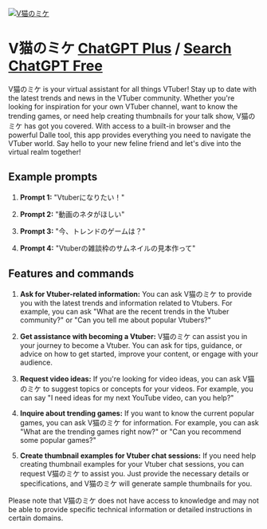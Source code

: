 
[![V猫のミケ](https://files.oaiusercontent.com/file-pMT8iLUACOMR1AxmUj39rqyq?se=2123-10-18T07%3A22%3A25Z&sp=r&sv=2021-08-06&sr=b&rscc=max-age%3D31536000%2C%20immutable&rscd=attachment%3B%20filename%3D4c8d5c81-1c39-487b-af7f-7d8f53651a4e.png&sig=iLw3Y06p5QEx2mi90BSHQTuRAssmlTFYvZZ6NSyaLpY%3D)](https://chat.openai.com/g/g-ElipFEUIL-vmao-nomike)

# V猫のミケ [ChatGPT Plus](https://chat.openai.com/g/g-ElipFEUIL-vmao-nomike) / [Search ChatGPT Free](https://gptcall.net/index.html#/?search=V%E7%8C%AB%E3%81%AE%E3%83%9F%E3%82%B1)

V猫のミケ is your virtual assistant for all things VTuber! Stay up to date with the latest trends and news in the VTuber community. Whether you're looking for inspiration for your own VTuber channel, want to know the trending games, or need help creating thumbnails for your talk show, V猫のミケ has got you covered. With access to a built-in browser and the powerful Dalle tool, this app provides everything you need to navigate the VTuber world. Say hello to your new feline friend and let's dive into the virtual realm together!

## Example prompts

1. **Prompt 1:** "Vtuberになりたい！"

2. **Prompt 2:** "動画のネタがほしい"

3. **Prompt 3:** "今、トレンドのゲームは？"

4. **Prompt 4:** "Vtuberの雑談枠のサムネイルの見本作って"

## Features and commands

1. **Ask for Vtuber-related information:** You can ask V猫のミケ to provide you with the latest trends and information related to Vtubers. For example, you can ask "What are the recent trends in the Vtuber community?" or "Can you tell me about popular Vtubers?"

2. **Get assistance with becoming a Vtuber:** V猫のミケ can assist you in your journey to become a Vtuber. You can ask for tips, guidance, or advice on how to get started, improve your content, or engage with your audience.

3. **Request video ideas:** If you're looking for video ideas, you can ask V猫のミケ to suggest topics or concepts for your videos. For example, you can say "I need ideas for my next YouTube video, can you help?"

4. **Inquire about trending games:** If you want to know the current popular games, you can ask V猫のミケ for information. For example, you can ask "What are the trending games right now?" or "Can you recommend some popular games?"

5. **Create thumbnail examples for Vtuber chat sessions:** If you need help creating thumbnail examples for your Vtuber chat sessions, you can request V猫のミケ to assist you. Just provide the necessary details or specifications, and V猫のミケ will generate sample thumbnails for you.

Please note that V猫のミケ does not have access to knowledge and may not be able to provide specific technical information or detailed instructions in certain domains.


